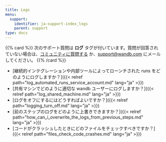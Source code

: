 ```yaml
---
title: Logs
menu:
  support:
    identifier: ja-support-index_logs
    parent: support
type: docs
---
```


{{% card %}}
次のサポート質問は <b>ログ</b> タグが付いています。質問が回答されていない場合は、[コミュニティに質問する](https://community.wandb.ai/) か、[support@wandb.com](mailto:support@wandb.com) にメールしてください。
{{% /card %}}

- [継続的インテグレーションや内部ツールによってローンチされた runs をどのようにログしますか？]({{< relref path="log_automated_runs_service_account.md" lang="ja" >}})
- [共有マシンでどのように適切な wandb ユーザーにログしますか？]({{< relref path="log_shared_machine.md" lang="ja" >}})
- [ログをオフにするにはどうすればよいですか？]({{< relref path="logging_turn_off.md" lang="ja" >}})
- [前のステップのログをどのように上書きできますか？]({{< relref path="how_can_i_overwrite_the_logs_from_previous_steps.md" lang="ja" >}})
- [コードがクラッシュしたときにどのファイルをチェックすべきですか？]({{< relref path="files_check_code_crashes.md" lang="ja" >}})